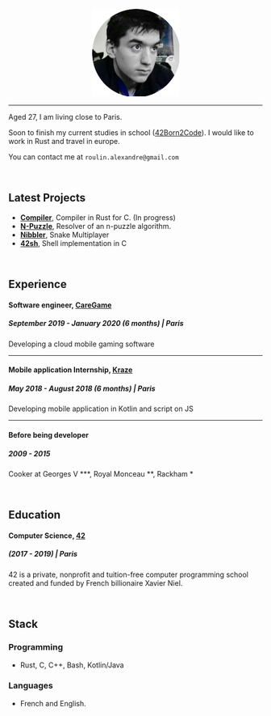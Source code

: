 
<p align="center"><img src="resume_photo.png"></p>

---

Aged 27, I am living close to Paris.

Soon to finish my current studies in school ([42Born2Code](https://www.42.fr/)).
I would like to work in Rust and travel in europe.

You can contact me at  `roulin.alexandre@gmail.com`

<br/>

## Latest Projects 

- [**Compiler**](https://github.com/Krystalz42/soft-compiler), Compiler in Rust for C. (In progress)
- [**N-Puzzle**](https://github.com/Krystalz42/n-puzzle), Resolver of an n-puzzle algorithm.
- [**Nibbler**](https://github.com/Krystalz42/nibbler), Snake Multiplayer
- [**42sh**](https://github.com/Krystalz42/42sh), Shell implementation in C 


<br/>

## Experience 

#### Software engineer, [CareGame](https://www.caregame.com/)
##### September 2019 - January 2020 (6 months)  | Paris

Developing a cloud mobile gaming software

---

#### Mobile application Internship, [Kraze](https://www.kraze.fr/)
##### May 2018 - August 2018 (6 months)  | Paris

Developing mobile application in Kotlin and script on JS

---

#### Before being developer
##### 2009 - 2015 

Cooker at Georges V ***, Royal Monceau **, Rackham *


<br/>

## Education

#### Computer Science, [42](https://www.42.fr/)
##### (2017 - 2019) | Paris

42 is a private, nonprofit and tuition-free computer programming school created and funded by French billionaire Xavier Niel. 

<br/>

## Stack

### Programming

- Rust, C, C++, Bash, Kotlin/Java


### Languages

- French and English.


<br/>

